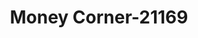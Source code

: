 ---
f_zip-code: 33415
f_state-code: FL
title: Money Corner-21169
f_phone: 561-965-6722
f_city-only: Greenacres
f_address: 6270 Forest Hill Boulevard Greenacres
f_location-unique-id: '21169'
slug: money-corner-21169
updated-on: '2024-05-30T13:46:58.046Z'
created-on: '2024-05-30T13:36:59.803Z'
published-on: '2024-05-30T13:54:32.469Z'
f_city-state: cms/city/greenacres-fl.md
f_company: cms/company/money-corner.md
f_state: cms/state/florida.md
layout: '[payday-loan].html'
tags: payday-loan
---